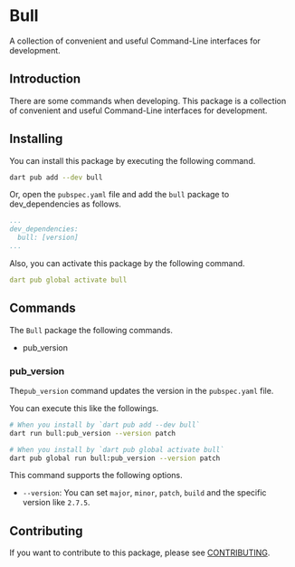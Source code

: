 # Bull

A collection of convenient and useful Command-Line interfaces for development.

## Introduction

There are some commands when developing. This package is a collection of convenient and useful Command-Line interfaces for development.

## Installing

You can install this package by executing the following command.

```bash
dart pub add --dev bull
```

Or, open the `pubspec.yaml` file and add the `bull` package to dev_dependencies as follows.

```yaml
...
dev_dependencies:
  bull: [version]
...
```

Also, you can activate this package by the following command.

```yaml
dart pub global activate bull
```

## Commands

The `Bull` package the following commands.

- pub_version

### pub_version

The`pub_version` command updates the version in the `pubspec.yaml` file.

You can execute this like the followings.

```bash
# When you install by `dart pub add --dev bull`
dart run bull:pub_version --version patch

# When you install by `dart pub global activate bull`
dart pub global run bull:pub_version --version patch
```

This command supports the following options.

- `--version`: You can set `major`, `minor`, `patch`, `build` and the specific version like `2.7.5`.

## Contributing

If you want to contribute to this package, please see [CONTRIBUTING](CONTRIBUTING.md).
